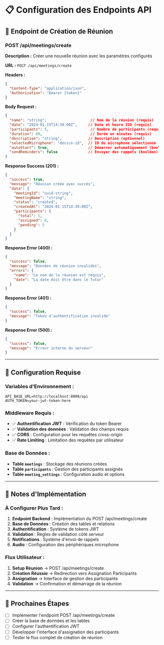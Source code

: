 # 📋 Configuration des Endpoints API

## 🚀 Endpoint de Création de Réunion

### **POST /api/meetings/create**

**Description :** Créer une nouvelle réunion avec les paramètres configurés

**URL :** `POST /api/meetings/create`

**Headers :**
```json
{
  "Content-Type": "application/json",
  "Authorization": "Bearer {token}"
}
```

**Body Request :**
```json
{
  "name": "string",                    // Nom de la réunion (requis)
  "date": "2024-01-15T14:30:00Z",     // Date et heure ISO (requis)
  "participants": 5,                   // Nombre de participants (requis)
  "duration": 60,                      // Durée en minutes (requis)
  "description": "string",            // Description (optionnel)
  "selectedMicrophone": "device-id",  // ID du microphone sélectionné
  "autoStart": true,                  // Démarrer automatiquement (booléen)
  "sendReminders": false              // Envoyer des rappels (booléen)
}
```

**Response Success (201) :**
```json
{
  "success": true,
  "message": "Réunion créée avec succès",
  "data": {
    "meetingId": "uuid-string",
    "meetingName": "string",
    "status": "created",
    "createdAt": "2024-01-15T14:30:00Z",
    "participants": {
      "total": 5,
      "assigned": 0,
      "pending": 5
    }
  }
}
```

**Response Error (400) :**
```json
{
  "success": false,
  "message": "Données de réunion invalides",
  "errors": {
    "name": "Le nom de la réunion est requis",
    "date": "La date doit être dans le futur"
  }
}
```

**Response Error (401) :**
```json
{
  "success": false,
  "message": "Token d'authentification invalide"
}
```

**Response Error (500) :**
```json
{
  "success": false,
  "message": "Erreur interne du serveur"
}
```

---

## 🔧 Configuration Requise

### **Variables d'Environnement :**
```env
API_BASE_URL=http://localhost:8000/api
AUTH_TOKEN=your-jwt-token-here
```

### **Middleware Requis :**
- ✅ **Authentification JWT** : Vérification du token Bearer
- ✅ **Validation des données** : Validation des champs requis
- ✅ **CORS** : Configuration pour les requêtes cross-origin
- ✅ **Rate Limiting** : Limitation des requêtes par utilisateur

### **Base de Données :**
- **Table `meetings`** : Stockage des réunions créées
- **Table `participants`** : Gestion des participants assignés
- **Table `meeting_settings`** : Configuration audio et options

---

## 📝 Notes d'Implémentation

### **À Configurer Plus Tard :**
1. **Endpoint Backend** : Implémentation du POST /api/meetings/create
2. **Base de Données** : Création des tables et relations
3. **Authentification** : Système de tokens JWT
4. **Validation** : Règles de validation côté serveur
5. **Notifications** : Système d'envoi de rappels
6. **Audio** : Configuration des périphériques microphone

### **Flux Utilisateur :**
1. **Setup Réunion** → POST /api/meetings/create
2. **Création Réussie** → Redirection vers Assignation Participants
3. **Assignation** → Interface de gestion des participants
4. **Validation** → Confirmation et démarrage de la réunion

---

## 🎯 Prochaines Étapes

- [ ] Implémenter l'endpoint POST /api/meetings/create
- [ ] Créer la base de données et les tables
- [ ] Configurer l'authentification JWT
- [ ] Développer l'interface d'assignation des participants
- [ ] Tester le flux complet de création de réunion
